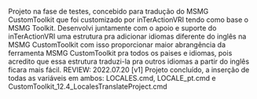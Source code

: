Projeto na fase de testes, concebido para tradução do MSMG CustomToolkit que foi customizado por inTerActionVRI tendo como base o MSMG Toolkit. Desenvolvi juntamente com o apoio e suporte do inTerActionVRI uma estrutura pra adicionar idiomas diferente do inglês na MSMG CustomToolkit com isso proporcionar maior abrangência da ferramenta MSMG CustomToolkit pra todos os paises e idiomas, pois acredito que essa estrutura traduzi-la pra outros idiomas a partir do inglês ficara mais fácil. REVIEW: 2022.07.20 [v1] Projeto concluído, a inserção de todas as variáveis em ambos: LOCALES.cmd, LOCALE_pt.cmd e CustomToolkit_12.4_LocalesTranslateProject.cmd
